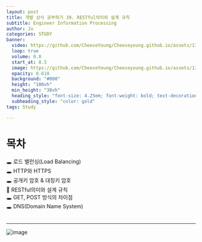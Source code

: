 ```yaml
---
layout: post
title: 개발 상식 공부하기 39. RESTful의미와 설계 규칙
subtitle: Engineer Information Processing
author: Jo
categories: STUDY
banner:
  video: https://github.com/CheeseYoung/Cheeseyoung.github.io/assets/132384527/6b8850e4-c77b-4732-a3d3-125a69f8af81
  loop: true
  volume: 0.8
  start_at: 8.5
  image: https://github.com/CheeseYoung/Cheeseyoung.github.io/assets/132384527/6b8850e4-c77b-4732-a3d3-125a69f8af81
  opacity: 0.618
  background: "#000"
  height: "100vh"
  min_height: "38vh"
  heading_style: "font-size: 4.25em; font-weight: bold; text-decoration: underline"
  subheading_style: "color: gold"
tags: Study

---
```


# 목차
🕳 로드 밸런싱(Load Balancing) <br>
🕳 HTTP와 HTTPS <br>
🕳 공개키 암호 & 대칭키 암호 <br>
📌 RESTful의미와 설계 규칙 <br>
🕳 GET, POST 방식의 차이점 <br>
🕳 DNS(Domain Name System) <br>
<br>
<hr>


![image](https://github.com/CheeseYoung/Cheeseyoung.github.io/assets/132384527/6b8850e4-c77b-4732-a3d3-125a69f8af81)















